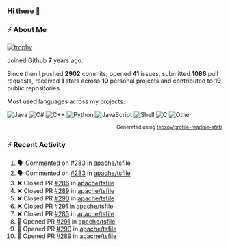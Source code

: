 ### Hi there 👋

### :zap: About Me

[![trophy](https://github-profile-trophy.vercel.app/?username=HTHou&theme=onedark)](https://github.com/ryo-ma/github-profile-trophy)
   
Joined Github **7** years ago.

Since then I pushed **2902** commits, opened **41** issues, submitted **1086** pull requests, received **1** stars across **10** personal projects and contributed to **19** public repositories.

Most used languages across my projects:

![Java](https://img.shields.io/static/v1?style=flat-square&label=%E2%A0%80&color=555&labelColor=%23b07219&message=Java%EF%B8%B189.6%25)
![C#](https://img.shields.io/static/v1?style=flat-square&label=%E2%A0%80&color=555&labelColor=%23178600&message=C%23%EF%B8%B13.9%25)
![C++](https://img.shields.io/static/v1?style=flat-square&label=%E2%A0%80&color=555&labelColor=%23f34b7d&message=C%2B%2B%EF%B8%B12.7%25)
![Python](https://img.shields.io/static/v1?style=flat-square&label=%E2%A0%80&color=555&labelColor=%233572A5&message=Python%EF%B8%B10.7%25)
![JavaScript](https://img.shields.io/static/v1?style=flat-square&label=%E2%A0%80&color=555&labelColor=%23f1e05a&message=JavaScript%EF%B8%B10.5%25)
![Shell](https://img.shields.io/static/v1?style=flat-square&label=%E2%A0%80&color=555&labelColor=%2389e051&message=Shell%EF%B8%B10.4%25)
![C](https://img.shields.io/static/v1?style=flat-square&label=%E2%A0%80&color=555&labelColor=%23555555&message=C%EF%B8%B10.4%25)
![Other](https://img.shields.io/static/v1?style=flat-square&label=%E2%A0%80&color=555&labelColor=%23ededed&message=Other%EF%B8%B11.4%25)

<p align="right"><sub>Generated using <a href="https://github.com/marketplace/actions/profile-readme-stats">teoxoy/profile-readme-stats</a></sub></p>


<!--![](https://github.com/HTHou/HTHou/blob/output/github-contribution-grid-snake.svg)-->

<!--![Haonan Hou's github stats](https://github-readme-stats.vercel.app/api?username=HTHou&count_private=true&show_icons=true&theme=onedark)-->

<!--![Haonan Hou's wakatime stats](https://github-readme-stats.vercel.app/api/wakatime?username=HTHou&layout=compact&theme=onedark)-->

<!--![Top Langs](https://github-readme-stats.vercel.app/api/top-langs/?username=HTHou&theme=onedark&layout=compact)-->

### :zap: Recent Activity
<!--START_SECTION:activity-->
1. 🗣 Commented on [#283](https://github.com/apache/tsfile/pull/283#issuecomment-2456625420) in [apache/tsfile](https://github.com/apache/tsfile)
2. 🗣 Commented on [#283](https://github.com/apache/tsfile/pull/283#issuecomment-2456599581) in [apache/tsfile](https://github.com/apache/tsfile)
3. ❌ Closed PR [#286](https://github.com/apache/tsfile/pull/286) in [apache/tsfile](https://github.com/apache/tsfile)
4. ❌ Closed PR [#289](https://github.com/apache/tsfile/pull/289) in [apache/tsfile](https://github.com/apache/tsfile)
5. ❌ Closed PR [#290](https://github.com/apache/tsfile/pull/290) in [apache/tsfile](https://github.com/apache/tsfile)
6. ❌ Closed PR [#291](https://github.com/apache/tsfile/pull/291) in [apache/tsfile](https://github.com/apache/tsfile)
7. ❌ Closed PR [#285](https://github.com/apache/tsfile/pull/285) in [apache/tsfile](https://github.com/apache/tsfile)
8. 💪 Opened PR [#291](https://github.com/apache/tsfile/pull/291) in [apache/tsfile](https://github.com/apache/tsfile)
9. 💪 Opened PR [#290](https://github.com/apache/tsfile/pull/290) in [apache/tsfile](https://github.com/apache/tsfile)
10. 💪 Opened PR [#289](https://github.com/apache/tsfile/pull/289) in [apache/tsfile](https://github.com/apache/tsfile)
<!--END_SECTION:activity-->

<!--
**HTHou/HTHou** is a ✨ _special_ ✨ repository because its `README.md` (this file) appears on your GitHub profile.

Here are some ideas to get you started:

- 🔭 I’m currently working on ...
- 🌱 I’m currently learning ...
- 👯 I’m looking to collaborate on ...
- 🤔 I’m looking for help with ...
- 💬 Ask me about ...
- 📫 How to reach me: ...
- 😄 Pronouns: ...
- ⚡ Fun fact: ...
-->
